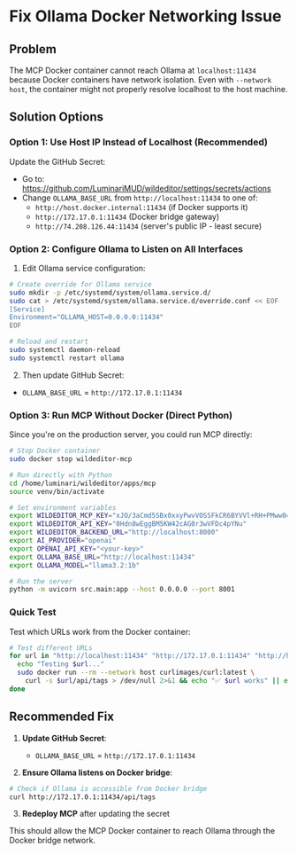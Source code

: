 # Fix Ollama Docker Networking Issue

## Problem
The MCP Docker container cannot reach Ollama at `localhost:11434` because Docker containers have network isolation. Even with `--network host`, the container might not properly resolve localhost to the host machine.

## Solution Options

### Option 1: Use Host IP Instead of Localhost (Recommended)

Update the GitHub Secret:
- Go to: https://github.com/LuminariMUD/wildeditor/settings/secrets/actions
- Change `OLLAMA_BASE_URL` from `http://localhost:11434` to one of:
  - `http://host.docker.internal:11434` (if Docker supports it)
  - `http://172.17.0.1:11434` (Docker bridge gateway)
  - `http://74.208.126.44:11434` (server's public IP - least secure)

### Option 2: Configure Ollama to Listen on All Interfaces

1. Edit Ollama service configuration:
```bash
# Create override for Ollama service
sudo mkdir -p /etc/systemd/system/ollama.service.d/
sudo cat > /etc/systemd/system/ollama.service.d/override.conf << EOF
[Service]
Environment="OLLAMA_HOST=0.0.0.0:11434"
EOF

# Reload and restart
sudo systemctl daemon-reload
sudo systemctl restart ollama
```

2. Then update GitHub Secret:
- `OLLAMA_BASE_URL` = `http://172.17.0.1:11434`

### Option 3: Run MCP Without Docker (Direct Python)

Since you're on the production server, you could run MCP directly:

```bash
# Stop Docker container
sudo docker stop wildeditor-mcp

# Run directly with Python
cd /home/luminari/wildeditor/apps/mcp
source venv/bin/activate

# Set environment variables
export WILDEDITOR_MCP_KEY="xJO/3aCmd5SBx0xxyPwvVOSSFkCR6BYVVl+RH+PMww0="
export WILDEDITOR_API_KEY="0Hdn8wEggBM5KW42cAG0r3wVFDc4pYNu"
export WILDEDITOR_BACKEND_URL="http://localhost:8000"
export AI_PROVIDER="openai"
export OPENAI_API_KEY="<your-key>"
export OLLAMA_BASE_URL="http://localhost:11434"
export OLLAMA_MODEL="llama3.2:1b"

# Run the server
python -m uvicorn src.main:app --host 0.0.0.0 --port 8001
```

### Quick Test

Test which URLs work from the Docker container:

```bash
# Test different URLs
for url in "http://localhost:11434" "http://172.17.0.1:11434" "http://host.docker.internal:11434"; do
  echo "Testing $url..."
  sudo docker run --rm --network host curlimages/curl:latest \
    curl -s $url/api/tags > /dev/null 2>&1 && echo "✅ $url works" || echo "❌ $url fails"
done
```

## Recommended Fix

1. **Update GitHub Secret**:
   - `OLLAMA_BASE_URL` = `http://172.17.0.1:11434`

2. **Ensure Ollama listens on Docker bridge**:
```bash
# Check if Ollama is accessible from Docker bridge
curl http://172.17.0.1:11434/api/tags
```

3. **Redeploy MCP** after updating the secret

This should allow the MCP Docker container to reach Ollama through the Docker bridge network.